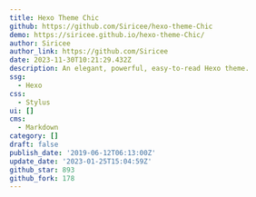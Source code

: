 ```yaml
---
title: Hexo Theme Chic
github: https://github.com/Siricee/hexo-theme-Chic
demo: https://siricee.github.io/hexo-theme-Chic/
author: Siricee
author_link: https://github.com/Siricee
date: 2023-11-30T10:21:29.432Z
description: An elegant, powerful, easy-to-read Hexo theme.
ssg:
  - Hexo
css:
  - Stylus
ui: []
cms:
  - Markdown
category: []
draft: false
publish_date: '2019-06-12T06:13:00Z'
update_date: '2023-01-25T15:04:59Z'
github_star: 893
github_fork: 178
---
```


